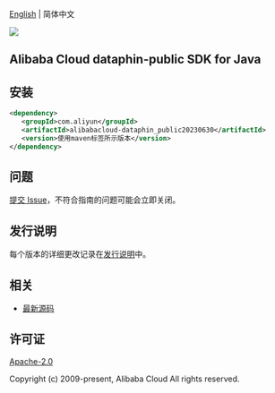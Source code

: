 [English](README.md) | 简体中文

![](https://aliyunsdk-pages.alicdn.com/icons/AlibabaCloud.svg)

## Alibaba Cloud dataphin-public SDK for Java

## 安装

```xml
<dependency>
   <groupId>com.aliyun</groupId>
   <artifactId>alibabacloud-dataphin_public20230630</artifactId>
   <version>使用maven标签所示版本</version>
</dependency>
```

## 问题

[提交 Issue](https://github.com/aliyun/alibabacloud-java-async-sdk/issues/new)，不符合指南的问题可能会立即关闭。

## 发行说明

每个版本的详细更改记录在[发行说明](./ChangeLog.txt)中。

## 相关

- [最新源码](https://github.com/aliyun/alibabacloud-async-java-sdk/)

## 许可证

[Apache-2.0](http://www.apache.org/licenses/LICENSE-2.0)

Copyright (c) 2009-present, Alibaba Cloud All rights reserved.
